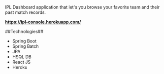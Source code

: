 IPL Dashboard application that let's you browse your favorite team and their past match records.

**https://ipl-console.herokuapp.com/**

##Technologies##

* Spring Boot
* Spring Batch
* JPA
* HSQL DB
* React JS
* Heroku
